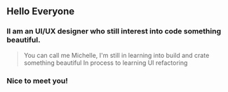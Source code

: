 ## Hello Everyone 

### II am an UI/UX designer who still interest into code something beautiful.

> You can call me Michelle,
> I'm still in learning into build and crate something beautiful
> In process to learning UI refactoring

### Nice to meet you!